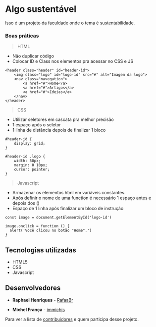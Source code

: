 # Algo sustentável

Isso é um projeto da faculdade onde o tema é sustentabilidade.

### Boas práticas

> HTML
  - Não duplicar código
  - Colocar ID e Class nos elementos pra acessar no CSS e JS

```
<header class="header" id="header-id">
    <img class="logo" id="logo-id" src="#" alt="Imagem da logo">
    <nav class="navegation">
        <a href="#">Home</a>
        <a href="#">Artigos</a>
        <a href="#">Ideias</a>
    </nav>
</header>
```

> CSS
  - Utilizar seletores em cascata pra melhor precisão
  - 1 espaço após o seletor
  - 1 linha de distância depois de finalizar 1 bloco

```
#header-id {
    display: grid;
}

#header-id .logo {
    width: 50px;
    margin: 0 10px;
    cursor: pointer;
}
```

> Javascript
  - Armazenar os elementos html em variáveis constantes.
  - Após definir o nome de uma function é necessário 1 espaço antes e depois dos ()
  - Espaço de 1 linha após finalizar um bloco de instrução

```
const image = document.getElementById('logo-id')

image.onclick = function () {
  alert('Você clicou no botão "Home".')
}
```

## Tecnologias utilizadas

* HTML5
* CSS
* Javascript

## Desenvolvedores

* **Raphael Henriques** - [RafaaBr](https://github.com/RafaaBr)

* **Michel França** - [immichjs](https://github.com/immichjs)


Para ver a lista de [contribuidores](https://github.com/RafaaBr/algosustentavel/contributors) e quem participa desse projeto.
